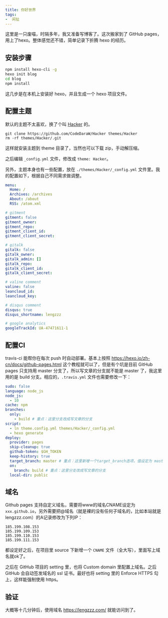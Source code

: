 ```yaml
---
title: 你好世界
tags:
-  闲扯
---
```


这里是一只废喵，时隔多年，我又准备写博客了。这次搬家到了 GitHub pages，用上了hexo。整体感觉还不错，简单记录下折腾 hexo 的经历。

## 安装步骤

```bash
npm install hexo-cli -g
hexo init blog
cd blog
npm install
```

这几步是在本机上安装好 hexo，并且生成一个 hexo 项目文件。

<!-- more -->

## 配置主题

默认的主题不太喜欢，换了个叫 [Hacker](https://github.com/CodeDaraW/Hacker) 的。

```
git clone https://github.com/CodeDaraW/Hacker themes/Hacker
rm -rf themes/Hacker/.git
```

这样就安装主题到 theme 目录了，当然也可以下载 zip，手动解压缩。

之后编辑 `_config.yml` 文件，修改成 `theme: Hacker`。

另外，主题本身也有一些配置，放在 `./themes/Hacker/_config.yml` 文件里。我的配置如下，根据自己不同需求做调整。

```yml
menu:
  Home: /
  Archives: /archives
  About: /about
  RSS: /atom.xml

# gitment
gitment: false
gitment_owner:
gitment_repo:
gitment_client_id:
gitment_client_secret:

# gitalk
gitalk: false
gitalk_owner:
gitalk_admin: []
gitalk_repo:
gitalk_client_id:
gitalk_client_secret:

# valine comment
valine: false
leancloud_id:
leancloud_key:

# disqus comment
disqus: true
disqus_shortname: lengzzz

# google analytics
googleTrackId: UA-47471611-1

```

## 配置CI

travis-ci 能帮你在每次 push 时自动部署。基本上按照 https://hexo.io/zh-cn/docs/github-pages.html 这个教程就可以了，但是有个坑是目前 GitHub pages 只支持用 master 分支了，所以写文章的分支就不能是 master 了，我这里用的是 build 分支。相应的，`.travis.yml` 文件也需要修改一下：

```yml
sudo: false
language: node_js
node_js:
  - 10 
cache: npm
branches:
  only:
    - build # 重点：这里分支改成写文章的分支
script:
  - ln theme.config.yml themes/Hacker/_config.yml
  - hexo generate 
deploy:
  provider: pages
  skip-cleanup: true
  github-token: $GH_TOKEN
  keep-history: true
  target_branch: master # 重点：这里新增一个target_branch选项，值设定为 master
  on:
    branch: build # 重点：这里分支改成写文章的分支
  local-dir: public

```

## 域名

Github pages 支持自定义域名，需要将www的域名CNAME设定为 `xxx.github.io`，另外需要把@域名（就是裸的没有任何子域名的，比如本站就是lengzzz.com）的A记录修改为下列IP：

```
185.199.108.153
185.199.109.153
185.199.110.153
185.199.111.153
```

都设定好之后，在项目里 source 下新增一个 `CNAME` 文件（全大写），里面写上域名就ok了。

之后在 GitHub 项目的 setting 里，也将 Custom domain 里配置上域名。之后 GitHub 会自动签发域名的 ssl 证书。最好也将 setting 里的 Enforce HTTPS 勾上，这样能强制使用 https。

## 验证

大概等十几分钟后，使用域名 https://lengzzz.com/ 就能访问到了。

